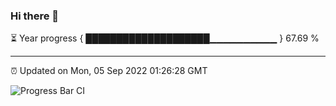 ### Hi there 👋

⏳ Year progress { ████████████████████▁▁▁▁▁▁▁▁▁▁ } 67.69 %

---

⏰ Updated on Mon, 05 Sep 2022 01:26:28 GMT

![Progress Bar CI](https://github.com/liununu/liununu/workflows/Progress%20Bar%20CI/badge.svg)
